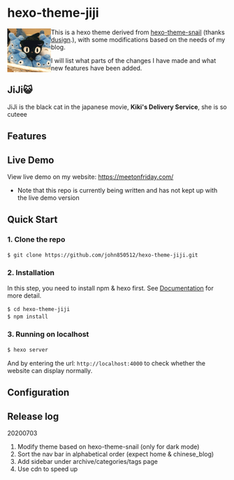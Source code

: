 # hexo-theme-jiji
<p align="center"><img src="imgs/repo-header-img.jpg" width="100" align = "left"></p>

This is a hexo theme derived from [hexo-theme-snail](https://github.com/dusign/hexo-theme-snail) (thanks [dusign](https://github.com/dusign).), with some modifications based on the needs of my blog.

I will list what parts of the changes I have made and what new features have been added.

## JiJi:smiley_cat:

JiJi is the black cat in the japanese movie, **Kiki's Delivery Service**, she is so cuteee

## Features

## Live Demo
View live demo on my website: https://meetonfriday.com/
- Note that this repo is currently being written and has not kept up with the live demo version

## Quick Start
### 1. Clone the repo
```bash
$ git clone https://github.com/john850512/hexo-theme-jiji.git
```
### 2. Installation 
In this step, you need to install npm & hexo first. See [Documentation](https://hexo.io/docs/index.html) for more detail.
``` bash
$ cd hexo-theme-jiji
$ npm install
```

### 3. Running on localhost
``` bash
$ hexo server
```

And by entering the url: `http://localhost:4000` to check whether the website can display normally.

## Configuration

## Release log
20200703
1. Modify theme based on hexo-theme-snail (only for dark mode)
2. Sort the nav bar in alphabetical order (expect home & chinese_blog)
3. Add sidebar under archive/categories/tags page
4. Use cdn to speed up
